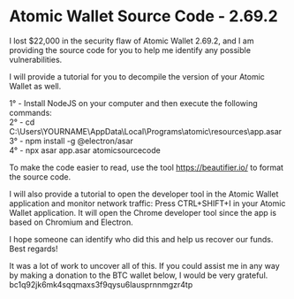 # Atomic Wallet Source Code - 2.69.2
I lost $22,000 in the security flaw of Atomic Wallet 2.69.2, and I am providing the source code for you to help me identify any possible vulnerabilities.

I will provide a tutorial for you to decompile the version of your Atomic Wallet as well.

1° - Install NodeJS on your computer and then execute the following commands:<br>
2° - cd C:\Users\YOURNAME\AppData\Local\Programs\atomic\resources\app.asar<br>
3° - npm install -g @electron/asar<br>
4° - npx asar app.asar atomicsourcecode<br>

To make the code easier to read, use the tool https://beautifier.io/ to format the source code.

I will also provide a tutorial to open the developer tool in the Atomic Wallet application and monitor network traffic:
Press CTRL+SHIFT+I in your Atomic Wallet application. It will open the Chrome developer tool since the app is based on Chromium and Electron.

I hope someone can identify who did this and help us recover our funds.
Best regards!


It was a lot of work to uncover all of this. If you could assist me in any way by making a donation to the BTC wallet below, I would be very grateful.
bc1q92jk6mk4sqqmaxs3f9qysu6lausprnnmgzr4tp
